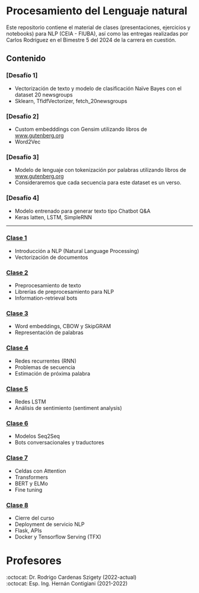 # Procesamiento del Lenguaje natural
Este repositorio contiene el material de clases (presentaciones, ejercicios y notebooks) para NLP (CEIA - FIUBA), así como las entregas realizadas por Carlos Rodríguez en el Bimestre 5 del 2024 de la carrera en cuestión.

## Contenido


### [Desafío 1]
* Vectorización de texto y modelo de clasificación Naïve Bayes con el dataset 20 newsgroups
* Sklearn, TfidfVectorizer, fetch_20newsgroups

### [Desafío 2]
* Custom embedddings con Gensim utilizando libros de www.gutenberg.org
* Word2Vec

### [Desafío 3]
* Modelo de lenguaje con tokenización por palabras utilizando libros de www.gutenberg.org
* Consideraremos que cada secuencia para este dataset es un verso.

### [Desafío 4]
* Modelo entrenado para generar texto tipo Chatbot Q&A
* Keras latten, LSTM, SimpleRNN

------------------------------------------------------------------------

### [Clase 1](clase_1/README.md) 
* Introducción a NLP (Natural Language Processing)
* Vectorización de documentos

### [Clase 2](clase_2/README.md)
* Preprocesamiento de texto
* Librerías de preprocesamiento para NLP
* Information-retrieval bots

### [Clase 3](clase_3/README.md)
* Word embeddings, CBOW y SkipGRAM
* Representación de palabras

### [Clase 4](clase_4/README.md)
* Redes recurrentes (RNN)
* Problemas de secuencia
* Estimación de próxima palabra

### [Clase 5](clase_5/README.md)
* Redes LSTM
* Análisis de sentimiento (sentiment analysis)
    
### [Clase 6](clase_6/README.md)
* Modelos Seq2Seq
* Bots conversacionales y traductores

### [Clase 7](clase_7/README.md)
* Celdas con Attention
* Transformers
* BERT y ELMo
* Fine tuning

### [Clase 8](clase_8/README.md)
* Cierre del curso
* Deployment de servicio NLP
* Flask, APIs
* Docker y Tensorflow Serving (TFX)

# Profesores
:octocat: Dr. Rodrigo Cardenas Szigety (2022-actual)\
:octocat: Esp. Ing. Hernán Contigiani (2021-2022)
